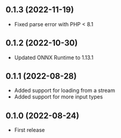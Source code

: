 ## 0.1.3 (2022-11-19)

- Fixed parse error with PHP < 8.1

## 0.1.2 (2022-10-30)

- Updated ONNX Runtime to 1.13.1

## 0.1.1 (2022-08-28)

- Added support for loading from a stream
- Added support for more input types

## 0.1.0 (2022-08-24)

- First release
